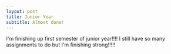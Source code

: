 ```yaml
---
layout: post
title: Junior Year
subtitle: Almost done!
---
```


I'm finishing up first semester of junior year!!!! I still have so many assignments to do but I'm finishing strong!!!!!
